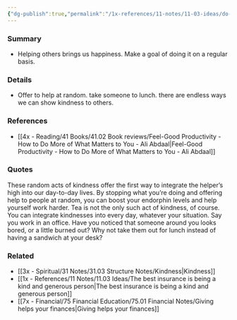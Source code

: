 ```yaml
---
{"dg-publish":true,"permalink":"/1x-references/11-notes/11-03-ideas/do-three-random-acts-of-kindness-a-day/","title":"Do three random acts of kindness a day","created":"2024-04-04T21:24:47.880+03:00","updated":"2024-04-05T09:52:36.891+03:00"}
---
```



### Summary
- Helping others brings us happiness. Make a goal of doing it on a regular basis.

### Details
- Offer to help at random. take someone to lunch. there are endless ways we can show kindness to others.

### References
- [[4x - Reading/41 Books/41.02 Book reviews/Feel-Good Productivity - How to Do More of What Matters to You - Ali Abdaal\|Feel-Good Productivity - How to Do More of What Matters to You - Ali Abdaal]]

### Quotes
These random acts of kindness offer the first way to integrate the helper’s high into our day-to-day lives. By stopping what you’re doing and offering help to people at random, you can boost your endorphin levels and help yourself work harder. Tea is not the only such act of kindness, of course. You can integrate kindnesses into every day, whatever your situation. Say you work in an office. Have you noticed that someone around you looks bored, or a little burned out? Why not take them out for lunch instead of having a sandwich at your desk?

### Related
- [[3x - Spiritual/31 Notes/31.03 Structure Notes/Kindness\|Kindness]]
- [[1x - References/11 Notes/11.03 Ideas/The best insurance is being a kind and generous person\|The best insurance is being a kind and generous person]]
- [[7x - Financial/75 Financial Education/75.01 Financial Notes/Giving helps your finances\|Giving helps your finances]]